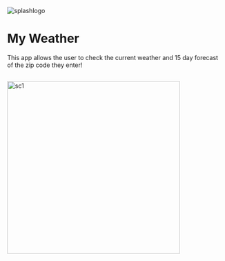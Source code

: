 ![splashlogo](https://user-images.githubusercontent.com)


# My Weather


This app allows the user to check the current weather and 15 day forecast of the zip code they enter!



## 

<img height="400" alt="sc1" src="(https://user-images.githubusercontent.com/78055596/178622286-ecda5dfe-6f1b-45af-8396-41580308887c.png)">




